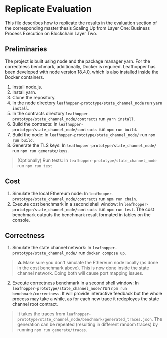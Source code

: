 # Replicate Evaluation

This file describes how to replicate the results in the evaluation section of the corresponding master thesis Scaling Up from
Layer One: Business Process Execution on Blockchain Layer Two. 

## Preliminaries

The project is built using node and the package manager yarn. For the correctness benchmark, additionally, Docker is required. Leafhopper has been developed with node version 18.4.0, which is also installed inside the Docker containers.

1. Install node.js.
2. Install yarn.
3. Clone the repository. 
4. In the node directory `leafhopper-prototype/state_channel_node` run `yarn install`.
6. In the contracts directory `leafhopper-prototype/state_channel_node/contracts` run `yarn install`.
7. Build the contracts: In `leafhopper-prototype/state_channel_node/contracts` run `npm run build`.
9. Build the node: In `leafhopper-prototype/state_channel_node/` run `npm run build`.
10. Generate the TLS keys: In `leafhopper-prototype/state_channel_node/` run `npm run generate/keys`.
> (Optionally) Run tests: In `leafhopper-prototype/state_channel_node` run `npm run test`

## Cost

1. Simulate the local Ethereum node: In `leafhopper-prototype/state_channel_node/contracts` run `npm run chain`.
2. Execute cost benchmark in a second shell window: In `leafhopper-prototype/state_channel_node/contracts` run `npm run test`. The cost benchmark outputs the benchmark result formated in tables on the console.

## Correctness 

1. Simulate the state channel network: In `leafhopper-prototype/state_channel_node/` run `docker compose up`.
> :warning: Make sure you don't simulate the Ethereum node locally (as done in the cost benchmark above). This is now done inside the state channel network. Doing both will cause port mapping issues.
2. Execute correctness benchmark in a second shell window: In `leafhopper-prototype/state_channel_node/` run `npm run benchmark/correctness`. It will provide interactive feedback but the whole process may take a while, as for each new trace it redeployes the state channel root contract. 
> It takes the traces from `leafhopper-prototype/state_channel_node/benchmark/generated_traces.json`. The generation can be repeated (resulting in different random traces) by running `npm run generate/traces`.
